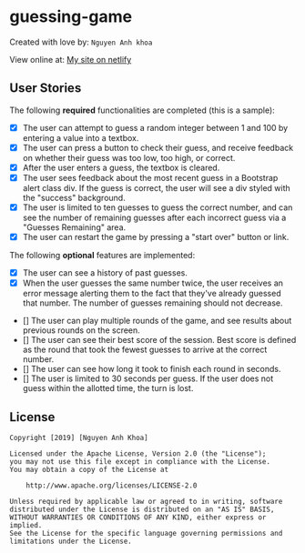 # guessing-game

Created with love by: `Nguyen Anh khoa`

View online at: [My site on netlify](https://pensive-brown-37eb29.netlify.com/)

## User Stories

The following **required** functionalities are completed (this is a sample):
- [x] The user can attempt to guess a random integer between 1 and 100 by entering a value into a textbox.
- [x] The user can press a button to check their guess, and receive feedback on whether their guess was too low, too high, or correct.
- [x] After the user enters a guess, the textbox is cleared.
- [x] The user sees feedback about the most recent guess in a Bootstrap alert class div. If the guess is correct, the user will see a div styled with the "success" background.
- [x] The user is limited to ten guesses to guess the correct number, and can see the number of remaining guesses after each incorrect guess via a "Guesses Remaining" area.
- [x] The user can restart the game by pressing a "start over" button or link.

The following **optional** features are implemented:

- [x] The user can see a history of past guesses.
- [x] When the user guesses the same number twice, the user receives an error message alerting them to the fact that they've already guessed that number. The number of guesses remaining should not decrease.
- [] The user can play multiple rounds of the game, and see results about previous rounds on the screen.
- [] The user can see their best score of the session. Best score is defined as the round that took the fewest guesses to arrive at the correct number.
- [] The user can see how long it took to finish each round in seconds.
- [] The user is limited to 30 seconds per guess. If the user does not guess within the allotted time, the turn is lost.

## License

    Copyright [2019] [Nguyen Anh Khoa]

    Licensed under the Apache License, Version 2.0 (the "License");
    you may not use this file except in compliance with the License.
    You may obtain a copy of the License at

        http://www.apache.org/licenses/LICENSE-2.0

    Unless required by applicable law or agreed to in writing, software
    distributed under the License is distributed on an "AS IS" BASIS,
    WITHOUT WARRANTIES OR CONDITIONS OF ANY KIND, either express or implied.
    See the License for the specific language governing permissions and
    limitations under the License.

